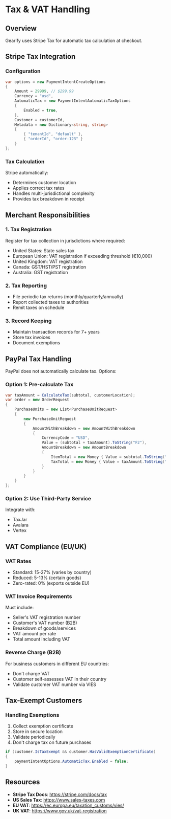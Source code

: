 # Tax & VAT Handling

## Overview
Gearify uses Stripe Tax for automatic tax calculation at checkout.

## Stripe Tax Integration

### Configuration
```csharp
var options = new PaymentIntentCreateOptions
{
    Amount = 29999, // $299.99
    Currency = "usd",
    AutomaticTax = new PaymentIntentAutomaticTaxOptions
    {
        Enabled = true,
    },
    Customer = customerId,
    Metadata = new Dictionary<string, string>
    {
        { "tenantId", "default" },
        { "orderId", "order-123" }
    }
};
```

### Tax Calculation
Stripe automatically:
- Determines customer location
- Applies correct tax rates
- Handles multi-jurisdictional complexity
- Provides tax breakdown in receipt

## Merchant Responsibilities

### 1. Tax Registration
Register for tax collection in jurisdictions where required:
- United States: State sales tax
- European Union: VAT registration if exceeding threshold (€10,000)
- United Kingdom: VAT registration
- Canada: GST/HST/PST registration
- Australia: GST registration

### 2. Tax Reporting
- File periodic tax returns (monthly/quarterly/annually)
- Report collected taxes to authorities
- Remit taxes on schedule

### 3. Record Keeping
- Maintain transaction records for 7+ years
- Store tax invoices
- Document exemptions

## PayPal Tax Handling

PayPal does not automatically calculate tax. Options:

### Option 1: Pre-calculate Tax
```csharp
var taxAmount = CalculateTax(subtotal, customerLocation);
var order = new OrderRequest
{
    PurchaseUnits = new List<PurchaseUnitRequest>
    {
        new PurchaseUnitRequest
        {
            AmountWithBreakdown = new AmountWithBreakdown
            {
                CurrencyCode = "USD",
                Value = (subtotal + taxAmount).ToString("F2"),
                AmountBreakdown = new AmountBreakdown
                {
                    ItemTotal = new Money { Value = subtotal.ToString("F2") },
                    TaxTotal = new Money { Value = taxAmount.ToString("F2") }
                }
            }
        }
    }
};
```

### Option 2: Use Third-Party Service
Integrate with:
- TaxJar
- Avalara
- Vertex

## VAT Compliance (EU/UK)

### VAT Rates
- Standard: 15-27% (varies by country)
- Reduced: 5-13% (certain goods)
- Zero-rated: 0% (exports outside EU)

### VAT Invoice Requirements
Must include:
- Seller's VAT registration number
- Customer's VAT number (B2B)
- Breakdown of goods/services
- VAT amount per rate
- Total amount including VAT

### Reverse Charge (B2B)
For business customers in different EU countries:
- Don't charge VAT
- Customer self-assesses VAT in their country
- Validate customer VAT number via VIES

## Tax-Exempt Customers

### Handling Exemptions
1. Collect exemption certificate
2. Store in secure location
3. Validate periodically
4. Don't charge tax on future purchases

```csharp
if (customer.IsTaxExempt && customer.HasValidExemptionCertificate)
{
    paymentIntentOptions.AutomaticTax.Enabled = false;
}
```

## Resources
- **Stripe Tax Docs**: https://stripe.com/docs/tax
- **US Sales Tax**: https://www.sales-taxes.com
- **EU VAT**: https://ec.europa.eu/taxation_customs/vies/
- **UK VAT**: https://www.gov.uk/vat-registration
